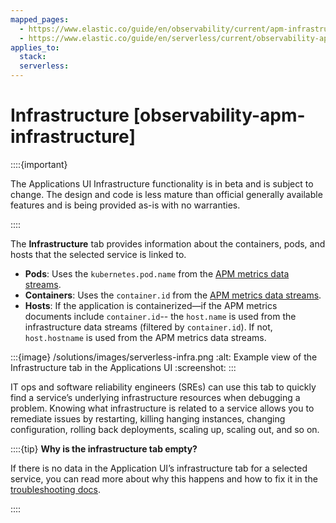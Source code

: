 ```yaml
---
mapped_pages:
  - https://www.elastic.co/guide/en/observability/current/apm-infrastructure.html
  - https://www.elastic.co/guide/en/serverless/current/observability-apm-infrastructure.html
applies_to:
  stack:
  serverless:
---
```


# Infrastructure [observability-apm-infrastructure]

::::{important}

The Applications UI Infrastructure functionality is in beta and is subject to change. The design and code is less mature than official generally available features and is being provided as-is with no warranties.

::::


The **Infrastructure** tab provides information about the containers, pods, and hosts that the selected service is linked to.

* **Pods**: Uses the `kubernetes.pod.name` from the [APM metrics data streams](../../../solutions/observability/apps/metrics.md).
* **Containers**: Uses the `container.id` from the [APM metrics data streams](../../../solutions/observability/apps/metrics.md).
* **Hosts**: If the application is containerized—​if the APM metrics documents include `container.id`-- the `host.name` is used from the infrastructure data streams (filtered by `container.id`). If not, `host.hostname` is used from the APM metrics data streams.


:::{image} /solutions/images/serverless-infra.png
:alt: Example view of the Infrastructure tab in the Applications UI
:screenshot:
:::

IT ops and software reliability engineers (SREs) can use this tab to quickly find a service’s underlying infrastructure resources when debugging a problem. Knowing what infrastructure is related to a service allows you to remediate issues by restarting, killing hanging instances, changing configuration, rolling back deployments, scaling up, scaling out, and so on.

::::{tip}
**Why is the infrastructure tab empty?**

If there is no data in the Application UI’s infrastructure tab for a selected service, you can read more about why this happens and how to fix it in the [troubleshooting docs](../../../troubleshoot/observability/apm/common-problems.md#troubleshooting-apm-infra-data).

::::